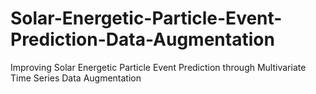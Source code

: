 # Solar-Energetic-Particle-Event-Prediction-Data-Augmentation
Improving Solar Energetic Particle Event Prediction through Multivariate Time Series Data Augmentation


